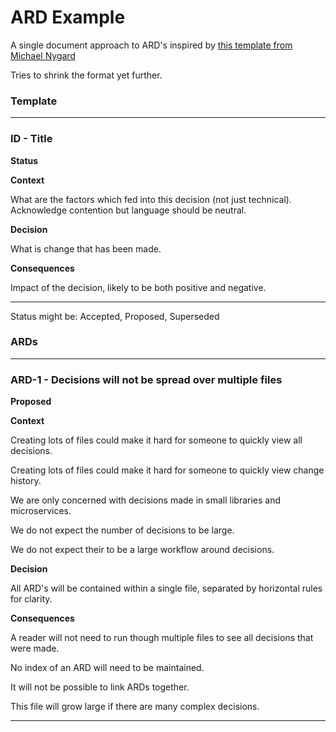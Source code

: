 # ARD Example
A single document approach to ARD's inspired by [this template from Michael Nygard](https://cognitect.com/blog/2011/11/15/documenting-architecture-decisions)

Tries to shrink the format yet further.

### Template

---

### ID - Title 
**Status**
  
**Context** 

What are the factors which fed into this decision (not just technical). Acknowledge contention but language should be neutral.

**Decision** 

What is change that has been made.

**Consequences** 

Impact of the decision, likely to be both positive and negative.

---

Status might be: Accepted, Proposed, Superseded

### ARDs

---

### ARD-1 - Decisions will not be spread over multiple files
**Proposed**

**Context**

Creating lots of files could make it hard for someone to quickly view all decisions.

Creating lots of files could make it hard for someone to quickly view change history.

We are only concerned with decisions made in small libraries and microservices.

We do not expect the number of decisions to be large.

We do not expect their to be a large workflow around decisions.

**Decision** 

All ARD's will be contained within a single file, separated by horizontal rules for clarity.

**Consequences** 

A reader will not need to run though multiple files to see all decisions that were made.

No index of an ARD will need to be maintained.

It will not be possible to link ARDs together.

This file will grow large if there are many complex decisions.

---
